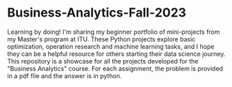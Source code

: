 # Business-Analytics-Fall-2023
Learning by doing! I'm sharing my beginner portfolio of mini-projects from my Master's program at ITU. These Python projects explore basic optimization, operation research and machine learning tasks, and I hope they can be a helpful resource for others starting their data science journey. This repository is a showcase for all the projects developed for the "Business Analytics" course. For each assignment, the problem is provided in a pdf file and the answer is in python.
